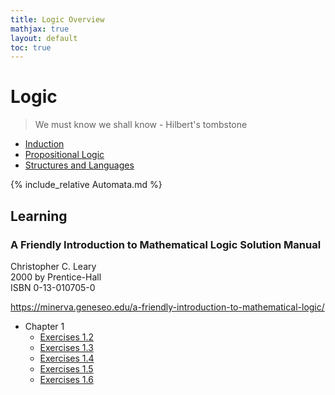 ```yaml
---
title: Logic Overview 
mathjax: true
layout: default
toc: true
---
```


# Logic 

> We must know we shall know - Hilbert's tombstone




* [Induction](Induction.html)
* [Propositional Logic](PropositionalLogic.html)
* [Structures and Languages](StructuresAndLanguages.html)



{% include_relative Automata.md %}


## Learning


### A Friendly Introduction to Mathematical Logic Solution Manual

Christopher C. Leary \
2000 by Prentice-Hall \
ISBN 0-13-010705-0 


https://minerva.geneseo.edu/a-friendly-introduction-to-mathematical-logic/


* Chapter 1
  * [Exercises 1.2](Mathematical_Logic_Leary/Chapter_1/Exercises_1_2.html)
  * [Exercises 1.3](Mathematical_Logic_Leary/Chapter_1/Exercises_1_3.html)
  * [Exercises 1.4](Mathematical_Logic_Leary/Chapter_1/Exercises_1_4.html)
  * [Exercises 1.5](Mathematical_Logic_Leary/Chapter_1/Exercises_1_5.html)
  * [Exercises 1.6](Mathematical_Logic_Leary/Chapter_1/Exercises_1_6.html)



